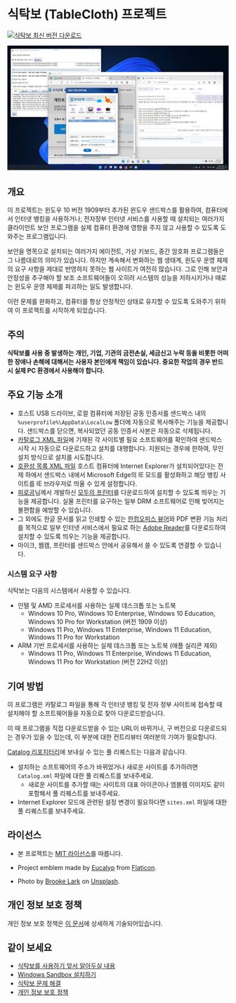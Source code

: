 # 식탁보 (TableCloth) 프로젝트

[![식탁보 최신 버전 다운로드](https://img.shields.io/github/downloads/yourtablecloth/TableCloth/total?label=%EC%8B%9D%ED%83%81%EB%B3%B4%20%EB%8B%A4%EC%9A%B4%EB%A1%9C%EB%93%9C)](https://github.com/yourtablecloth/TableCloth/releases)

![식탁보 실행 화면](images/tablecloth.png)

## 개요

이 프로젝트는 윈도우 10 버전 1909부터 추가된 윈도우 샌드박스를 활용하여, 컴퓨터에서 인터넷 뱅킹을 사용하거나, 전자정부 인터넷 서비스를 사용할 때 설치되는 여러가지 클라이언트 보안 프로그램을 실제 컴퓨터 환경에 영향을 주지 않고 사용할 수 있도록 도와주는 프로그램입니다.

보안을 명목으로 설치되는 여러가지 에이전트, 가상 키보드, 중간 암호화 프로그램들은 그 나름대로의 의미가 있습니다. 하지만 계속해서 변화하는 웹 생태계, 윈도우 운영 체제의 요구 사항을 제대로 반영하지 못하는 웹 사이트가 여전히 많습니다. 그로 인해 보안과 안정성을 추구해야 할 보조 소프트웨어들이 오히려 시스템의 성능을 저하시키거나 때로는 윈도우 운영 체제를 파괴하는 일도 발생합니다.

이런 문제를 완화하고, 컴퓨터를 항상 안정적인 상태로 유지할 수 있도록 도와주기 위하여 이 프로젝트를 시작하게 되었습니다.

## 주의

**식탁보를 사용 중 발생하는 개인, 기업, 기관의 금전손실, 세금신고 누락 등을 비롯한 어떠한 장애나 손해에 대해서는 사용자 본인에게 책임이 있습니다. 중요한 작업의 경우 반드시 실제 PC 환경에서 사용해야 합니다.**

## 주요 기능 소개

- 호스트 USB 드라이브, 로컬 컴퓨터에 저장된 공동 인증서를 샌드박스 내의 `%userprofile%\AppData\LocalLow` 폴더에 자동으로 복사해주는 기능을 제공합니다. 샌드박스를 닫으면, 복사되었던 공동 인증서 사본은 자동으로 삭제됩니다.
- [카탈로그 XML 파일](https://yourtablecloth.github.io/TableClothCatalog/Catalog.xml)에 기재된 각 사이트별 필요 소프트웨어를 확인하여 샌드박스 시작 시 자동으로 다운로드하고 설치를 대행합니다. 지원되는 경우에 한하여, 무인 설치 방식으로 설치를 시도합니다.
- [호환성 목록 XML 파일](https://yourtablecloth.github.io/TableClothCatalog/sites.xml) 호스트 컴퓨터에 Internet Explorer가 설치되어있다는 전제 하에서 샌드박스 내에서 Microsoft Edge의 IE 모드를 활성화하고 해당 뱅킹 사이트를 IE 브라우저로 띄울 수 있게 설정합니다.
- [피로곰](https://www.youtube.com/channel/UC034aoKNX5oheqhL3w-oBOQ)님께서 개발하신 [모두의 프린터](https://modu-print.tistory.com/)를 다운로드하여 설치할 수 있도록 띄우는 기능을 제공합니다. 실물 프린터를 요구하는 일부 DRM 소프트웨어로 인해 빚어지는 불편함을 예방할 수 있습니다.
- 그 외에도 한글 문서를 읽고 인쇄할 수 있는 [한컴오피스 뷰어](https://www.hancom.com/cs_center/csDownload.do)와 PDF 변환 기능 처리를 목적으로 일부 인터넷 서비스에서 필요로 하는 [Adobe Reader](https://www.adobe.com/kr/acrobat/pdf-reader.html)를 다운로드하여 설치할 수 있도록 띄우는 기능을 제공합니다.
- 마이크, 웹캠, 프린터를 샌드박스 안에서 공유해서 쓸 수 있도록 연결할 수 있습니다.

### 시스템 요구 사항

식탁보는 다음의 시스템에서 사용할 수 있습니다.

- 인텔 및 AMD 프로세서를 사용하는 실제 데스크톱 또는 노트북
  - Windows 10 Pro, Windows 10 Enterprise, Windows 10 Education, Windows 10 Pro for Workstation (버전 1909 이상)
  - Windows 11 Pro, Windows 11 Enterprise, Windows 11 Education, Windows 11 Pro for Workstation
- ARM 기반 프로세서를 사용하는 실제 데스크톱 또는 노트북 (애플 실리콘 제외)
  - Windows 11 Pro, Windows 11 Enterprise, Windows 11 Education, Windows 11 Pro for Workstation (버전 22H2 이상)

## 기여 방법

이 프로그램은 카탈로그 파일을 통해 각 인터넷 뱅킹 및 전자 정부 사이트에 접속할 때 설치해야 할 소프트웨어들을 자동으로 찾아 다운로드받습니다.

이 때 프로그램을 직접 다운로드받을 수 있는 URL이 바뀌거나, 구 버전으로 다운로드되는 경우가 있을 수 있는데, 이 부분에 대한 컨트리뷰터 여러분의 기여가 필요합니다.

[Catalog 리포지터리](https://github.com/yourtablecloth/TableClothCatalog)에 보내실 수 있는 풀 리퀘스트는 다음과 같습니다.

- 설치하는 소프트웨어의 주소가 바뀌었거나 새로운 사이트를 추가하려면 `Catalog.xml` 파일에 대한 풀 리퀘스트를 보내주세요.
  - 새로운 사이트를 추가할 때는 사이트의 대표 아이콘이나 엠블렘 이미지도 같이 포함해서 풀 리퀘스트를 보내주세요.
- Internet Explorer 모드에 관련된 설정 변경이 필요하다면 `sites.xml` 파일에 대한 풀 리퀘스트를 보내주세요.

## 라이선스

- 본 프로젝트는 [MIT 라이선스](https://github.com/yourtablecloth/TableCloth/blob/dev/LICENSE.txt)를 따릅니다.

- Project emblem made by [Eucalyp](https://www.flaticon.com/authors/eucalyp) from [Flaticon](https://www.flaticon.com/).

- Photo by [Brooke Lark](https://unsplash.com/@brookelark?utm_source=unsplash&utm_medium=referral&utm_content=creditCopyText) on [Unsplash](https://unsplash.com/s/photos/tablecloth?utm_source=unsplash&utm_medium=referral&utm_content=creditCopyText).

## 개인 정보 보호 정책

개인 정보 보호 정책은 [이 문서](privacy.md)에 상세하게 기술되어있습니다.

## 같이 보세요

- [식탁보를 사용하기 앞서 알아두실 내용](need_to_know.md)
- [Windows Sandbox 설치하기](howto_install_sandbox.md)
- [식탁보 문제 해결](troubleshoot.md)
- [개인 정보 보호 정책](privacy.md)
